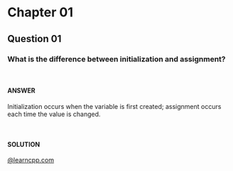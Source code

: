 # Chapter 01
## Question 01

### What is the difference between initialization and assignment?

<br>

#### ANSWER
Initialization occurs when the variable is first created; assignment occurs each time the value is changed.

<br>

#### SOLUTION
[@learncpp.com](https://www.learncpp.com/cpp-tutorial/chapter-1-summary-and-quiz#cpp_solution_id_0)
